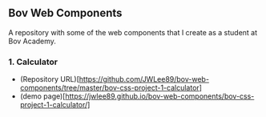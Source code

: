 ## Bov Web Components

A repository with some of the web components that I create as a student at Bov Academy.

### 1. Calculator

* (Repository URL)[https://github.com/JWLee89/bov-web-components/tree/master/bov-css-project-1-calculator]
* (demo page)[https://jwlee89.github.io/bov-web-components/bov-css-project-1-calculator/]
